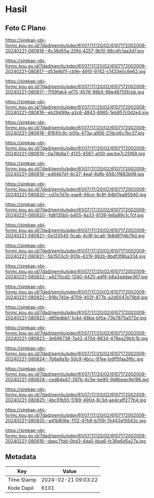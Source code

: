 # Hasil

## Foto C Plano

https://sirekap-obj-formc.kpu.go.id/7dad/pemilu/pdpr/61/07/17/20/02/6107172002009-20240221-080816--6c38d55a-20fd-4257-9b10-88cdfc1aa3d7.jpg

https://sirekap-obj-formc.kpu.go.id/7dad/pemilu/pdpr/61/07/17/20/02/6107172002009-20240221-080817--d53e8d11-cb9e-4910-9742-c1433e0c6e62.jpg

https://sirekap-obj-formc.kpu.go.id/7dad/pemilu/pdpr/61/07/17/20/02/6107172002009-20240221-080817--7f59fab4-ef75-4576-96b5-88e46755fcbb.jpg

https://sirekap-obj-formc.kpu.go.id/7dad/pemilu/pdpr/61/07/17/20/02/6107172002009-20240221-080818--eb29499a-a3c6-4843-8985-1eb857c0d2e4.jpg

https://sirekap-obj-formc.kpu.go.id/7dad/pemilu/pdpr/61/07/17/20/02/6107172002009-20240221-080818--81641c9c-b0fa-473a-a956-27dce6c7bc37.jpg

https://sirekap-obj-formc.kpu.go.id/7dad/pemilu/pdpr/61/07/17/20/02/6107172002009-20240221-080819--0a74b6a7-4125-4587-a100-aecbe7c25f68.jpg

https://sirekap-obj-formc.kpu.go.id/7dad/pemilu/pdpr/61/07/17/20/02/6107172002009-20240221-080819--ed94b7d1-6c37-4eaf-8dfb-656c1f882b99.jpg

https://sirekap-obj-formc.kpu.go.id/7dad/pemilu/pdpr/61/07/17/20/02/6107172002009-20240221-080820--cd7e7d7b-eae8-46ce-9c8f-94b11ea95940.jpg

https://sirekap-obj-formc.kpu.go.id/7dad/pemilu/pdpr/61/07/17/20/02/6107172002009-20240221-080820--fd8135b0-b455-4a33-8139-fe8a89c1c7cf.jpg

https://sirekap-obj-formc.kpu.go.id/7dad/pemilu/pdpr/61/07/17/20/02/6107172002009-20240221-080821--0e120545-5cab-4c8f-bca6-1b8d9114b76d.jpg

https://sirekap-obj-formc.kpu.go.id/7dad/pemilu/pdpr/61/07/17/20/02/6107172002009-20240221-080821--5b1503c0-931b-4319-992b-8bdf3f8ba334.jpg

https://sirekap-obj-formc.kpu.go.id/7dad/pemilu/pdpr/61/07/17/20/02/6107172002009-20240221-080822--a4270cd2-1240-4425-adf9-b8a3addae367.jpg

https://sirekap-obj-formc.kpu.go.id/7dad/pemilu/pdpr/61/07/17/20/02/6107172002009-20240221-080822--918c740e-8709-402f-877b-a2d5047e79b8.jpg

https://sirekap-obj-formc.kpu.go.id/7dad/pemilu/pdpr/61/07/17/20/02/6107172002009-20240221-080823--d65bdbb1-1c4d-48ba-bf0a-73b7875a572e.jpg

https://sirekap-obj-formc.kpu.go.id/7dad/pemilu/pdpr/61/07/17/20/02/6107172002009-20240221-080823--3e696738-7a42-470d-8834-478ea29bfc1b.jpg

https://sirekap-obj-formc.kpu.go.id/7dad/pemilu/pdpr/61/07/17/20/02/6107172002009-20240221-080824--7b6a9a1b-50c9-4bcc-97ee-bdff5faa3f6c.jpg

https://sirekap-obj-formc.kpu.go.id/7dad/pemilu/pdpr/61/07/17/20/02/6107172002009-20240221-080824--ced84e47-397b-4c5e-be90-9d8beac9e186.jpg

https://sirekap-obj-formc.kpu.go.id/7dad/pemilu/pdpr/61/07/17/20/02/6107172002009-20240221-080825--4bc91b55-5199-490d-8c3d-ae4caff277b4.jpg

https://sirekap-obj-formc.kpu.go.id/7dad/pemilu/pdpr/61/07/17/20/02/6107172002009-20240221-080825--a41b806e-1112-47b9-b709-7b442e15643c.jpg

https://sirekap-obj-formc.kpu.go.id/7dad/pemilu/pdpr/61/07/17/20/02/6107172002009-20240221-080816--daec7fdd-0bd3-4da5-bba6-fc36e6d5a27a.jpg


## Metadata

| Key        | Value               |
| ---------- | ------------------- |
| Time Stamp | 2024-02-21 09:03:22 |
| Kode Dapil | 6101                |



